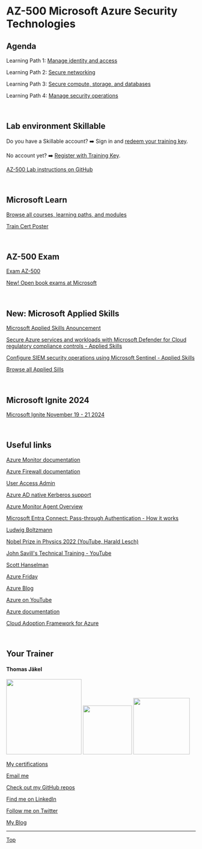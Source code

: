 # AZ-500 Microsoft Azure Security Technologies


[LP1]: https://learn.microsoft.com/en-us/training/paths/manage-identity-access-new/
[LP2]: https://learn.microsoft.com/en-us/training/paths/secure-networking/
[LP3]: https://learn.microsoft.com/en-us/training/paths/secure-compute-storage-databases/
[LP4]: https://learn.microsoft.com/en-us/training/paths/manage-security-operations-new/


## Agenda

Learning Path 1: [Manage identity and access][LP1]

Learning Path 2: [Secure networking][LP2]

Learning Path 3: [Secure compute, storage, and databases][LP3]

Learning Path 4: [Manage security operations][LP4]

<br>


## Lab environment Skillable

Do you have a Skillable account? ➡️ Sign in and [redeem your training key](https://brainymotion.learnondemand.net/TrainingKey/Redeem).

No account yet? ➡️ [Register with Training Key](https://brainymotion.learnondemand.net).

[AZ-500 Lab instructions on GitHub](https://microsoftlearning.github.io/AZ500-AzureSecurityTechnologies/)

<br>


## Microsoft Learn

[Browse all courses, learning paths, and modules](https://learn.microsoft.com/en-us/training/browse/)

[Train Cert Poster](https://aka.ms/traincertposter)

<br>


## AZ-500 Exam


[Exam AZ-500](https://docs.microsoft.com/en-us/learn/certifications/exams/az-500)

[New! Open book exams at Microsoft](https://techcommunity.microsoft.com/t5/microsoft-learn-blog/introducing-a-new-resource-for-all-role-based-microsoft/ba-p/3500870)

<br>


## New: Microsoft Applied Skills


[Microsoft Applied Skills Anouncement](https://techcommunity.microsoft.com/t5/microsoft-learn-blog/announcing-microsoft-applied-skills-the-new-credentials-to/ba-p/3775645)

[Secure Azure services and workloads with Microsoft Defender for Cloud regulatory compliance controls - Applied Skills ](https://learn.microsoft.com/en-us/credentials/applied-skills/secure-azure-services-and-workloads-with-microsoft-defender-for-cloud-regulatory-compliance-controls/)

[Configure SIEM security operations using Microsoft Sentinel - Applied Skills ](https://learn.microsoft.com/en-us/credentials/applied-skills/configure-siem-security-operations-using-microsoft-sentinel/)

[Browse all Applied Sills](https://learn.microsoft.com/en-us/credentials/browse/?credential_types=applied%20skills)

<br>


## Microsoft Ignite 2024

[Microsoft Ignite November 19 - 21 2024](https://ignite.microsoft.com/en-US/home)

<br>


## Useful links

[Azure Monitor documentation](https://learn.microsoft.com/en-us/azure/azure-monitor/)

[Azure Firewall documentation](https://learn.microsoft.com/en-us/azure/firewall/)

[User Access Admin](https://learn.microsoft.com/en-us/azure/role-based-access-control/rbac-and-directory-admin-roles#differences-between-azure-roles-and-azure-ad-roles)

[Azure AD native Kerberos support](https://learn.microsoft.com/en-us/azure/storage/files/storage-files-identity-auth-hybrid-identities-enable)

[Azure Monitor Agent Overview](https://learn.microsoft.com/en-us/azure/azure-monitor/agents/agents-overview)

[Microsoft Entra Connect: Pass-through Authentication - How it works](https://learn.microsoft.com/en-us/entra/identity/hybrid/connect/how-to-connect-pta-how-it-works)


[Ludwig Boltzmann](https://de.wikipedia.org/wiki/Ludwig_Boltzmann)

[Nobel Prize in Physics 2022 (YouTube, Harald Lesch)](https://www.youtube.com/watch?v=-F8VFBrq1uU)

[John Savill's Technical Training - YouTube](https://www.youtube.com/@NTFAQGuy)

[Scott Hanselman](https://www.hanselman.com/)

[Azure Friday](https://docs.microsoft.com/en-us/shows/azure-friday/)

[Azure Blog](https://azure.microsoft.com/en-us/blog/)

[Azure on YouTube](https://www.youtube.com/c/MicrosoftAzure)

[Azure documentation](https://docs.microsoft.com/en-us/azure/)

[Cloud Adoption Framework for Azure](https://docs.microsoft.com/en-us/azure/cloud-adoption-framework/)


<br>

##  Your Trainer
#### Thomas Jäkel

<img src="https://download69118.blob.core.windows.net/anon/Profilbild.jpg" width="200"/>
<a href="https://www.credly.com/badges/45225cf5-ede7-45d2-8ac6-b5a22315679c/public_url"><img src="https://download69118.blob.core.windows.net/anon/microsoft-certified-trainer-2023-2024.png" width="130"/></a>
<a href="https://www.credly.com/badges/fc4737d8-923a-4d37-8f1a-497c08a7c1ff/public_url"><img src="https://download69118.blob.core.windows.net/anon/AAI-badge.png" width="150"/></a>

[My certifications](https://www.credly.com/users/thomas-jakel)

[Email me](mailto:thomas.jaekel@brainymotion.de?subject=AZ-500)

[Check out my GitHub repos](https://github.com/www42)

[Find me on LinkedIn](https://linkedin.com/in/tjkkll)

[Follow me on Twitter](https://twitter.com/tjkkll)

[My Blog](https://blog.az.training)


---

[Top](#az-500-microsoft-azure-security-technologies)
